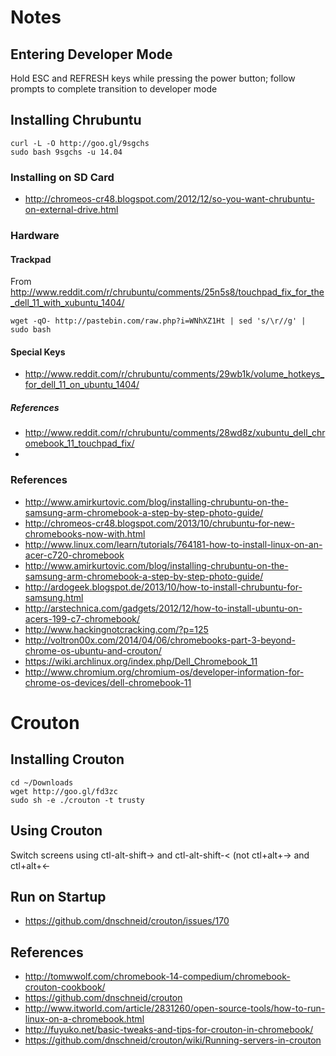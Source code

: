 # Notes

## Entering Developer Mode

Hold ESC and REFRESH keys while pressing the power button; follow prompts to complete transition to developer mode

## Installing Chrubuntu

    curl -L -O http://goo.gl/9sgchs
    sudo bash 9sgchs -u 14.04
    
### Installing on SD Card

* http://chromeos-cr48.blogspot.com/2012/12/so-you-want-chrubuntu-on-external-drive.html

### Hardware

#### Trackpad

From http://www.reddit.com/r/chrubuntu/comments/25n5s8/touchpad_fix_for_the_dell_11_with_xubuntu_1404/

    wget -qO- http://pastebin.com/raw.php?i=WNhXZ1Ht | sed 's/\r//g' | sudo bash
    
#### Special Keys

* http://www.reddit.com/r/chrubuntu/comments/29wb1k/volume_hotkeys_for_dell_11_on_ubuntu_1404/
    
##### References

* http://www.reddit.com/r/chrubuntu/comments/28wd8z/xubuntu_dell_chromebook_11_touchpad_fix/
* 

### References

* http://www.amirkurtovic.com/blog/installing-chrubuntu-on-the-samsung-arm-chromebook-a-step-by-step-photo-guide/
* http://chromeos-cr48.blogspot.com/2013/10/chrubuntu-for-new-chromebooks-now-with.html
* http://www.linux.com/learn/tutorials/764181-how-to-install-linux-on-an-acer-c720-chromebook
* http://www.amirkurtovic.com/blog/installing-chrubuntu-on-the-samsung-arm-chromebook-a-step-by-step-photo-guide/
* http://ardogeek.blogspot.de/2013/10/how-to-install-chrubuntu-for-samsung.html
* http://arstechnica.com/gadgets/2012/12/how-to-install-ubuntu-on-acers-199-c7-chromebook/
* http://www.hackingnotcracking.com/?p=125
* http://voltron00x.com/2014/04/06/chromebooks-part-3-beyond-chrome-os-ubuntu-and-crouton/
* https://wiki.archlinux.org/index.php/Dell_Chromebook_11
* http://www.chromium.org/chromium-os/developer-information-for-chrome-os-devices/dell-chromebook-11

# Crouton

## Installing Crouton

    cd ~/Downloads
    wget http://goo.gl/fd3zc
    sudo sh -e ./crouton -t trusty
    
## Using Crouton

Switch screens using ctl-alt-shift-> and ctl-alt-shift-< (not ctl+alt+-> and ctl+alt+<-

## Run on Startup

* https://github.com/dnschneid/crouton/issues/170

## References

* http://tomwwolf.com/chromebook-14-compedium/chromebook-crouton-cookbook/
* https://github.com/dnschneid/crouton
* http://www.itworld.com/article/2831260/open-source-tools/how-to-run-linux-on-a-chromebook.html
* http://fuyuko.net/basic-tweaks-and-tips-for-crouton-in-chromebook/
* https://github.com/dnschneid/crouton/wiki/Running-servers-in-crouton


